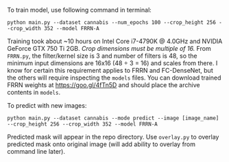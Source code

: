 To train model, use following command in terminal:

` python main.py --dataset cannabis --num_epochs 100 --crop_height 256 --crop_width 352 --model FRRN-A `

Training took about ~10 hours on Intel Core i7-4790K @ 4.0GHz and NVIDIA GeForce GTX 750 Ti 2GB. *Crop dimensions must be multiple of 16.* From `FRRN.py`, the filter/kernel size is 3 and number of filters is 48, so the minimum input dimensions are 16x16 (48 ÷ 3 = 16) and scales from there. I know for certain this requirement applies to FRRN and FC-DenseNet, but the others will require inspecting the `models` files. You can download trained FRRN weights at https://goo.gl/4fTn5D and should place the archive contents in `models`.

To predict with new images:

` python main.py --dataset cannabis --mode predict --image [image_name] --crop_height 256 --crop_width 352 --model FRRN-A `

Predicted mask will appear in the repo directory. Use `overlay.py` to overlay predicted mask onto original image (will add ability to overlay from command line later).
